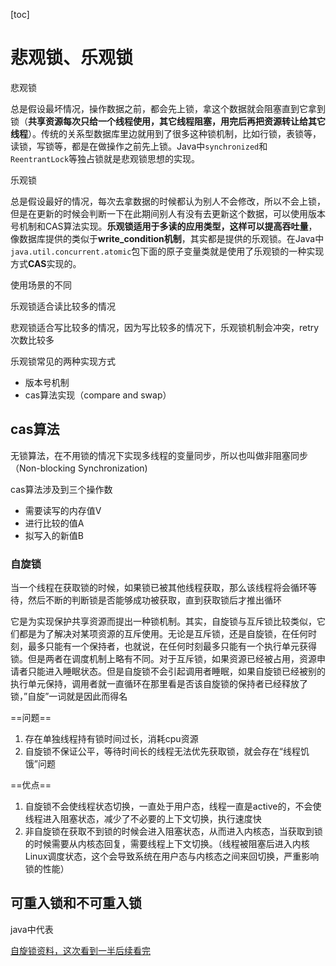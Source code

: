 [toc]

# 悲观锁、乐观锁

悲观锁

总是假设最坏情况，操作数据之前，都会先上锁，拿这个数据就会阻塞直到它拿到锁（**共享资源每次只给一个线程使用，其它线程阻塞，用完后再把资源转让给其它线程**）。传统的关系型数据库里边就用到了很多这种锁机制，比如行锁，表锁等，读锁，写锁等，都是在做操作之前先上锁。Java中`synchronized`和`ReentrantLock`等独占锁就是悲观锁思想的实现。

乐观锁

总是假设最好的情况，每次去拿数据的时候都认为别人不会修改，所以不会上锁，但是在更新的时候会判断一下在此期间别人有没有去更新这个数据，可以使用版本号机制和CAS算法实现。**乐观锁适用于多读的应用类型，这样可以提高吞吐量**，像数据库提供的类似于**write_condition机制**，其实都是提供的乐观锁。在Java中`java.util.concurrent.atomic`包下面的原子变量类就是使用了乐观锁的一种实现方式**CAS**实现的。

使用场景的不同

乐观锁适合读比较多的情况

悲观锁适合写比较多的情况，因为写比较多的情况下，乐观锁机制会冲突，retry次数比较多

乐观锁常见的两种实现方式

- 版本号机制
- cas算法实现（compare and swap）

## cas算法

无锁算法，在不用锁的情况下实现多线程的变量同步，所以也叫做非阻塞同步（Non-blocking Synchronization)

cas算法涉及到三个操作数

- 需要读写的内存值V
- 进行比较的值A
- 拟写入的新值B

### 自旋锁

当一个线程在获取锁的时候，如果锁已被其他线程获取，那么该线程将会循环等待，然后不断的判断锁是否能够成功被获取，直到获取锁后才推出循环

它是为实现保护共享资源而提出一种锁机制。其实，自旋锁与互斥锁比较类似，它们都是为了解决对某项资源的互斥使用。无论是互斥锁，还是自旋锁，在任何时刻，最多只能有一个保持者，也就说，在任何时刻最多只能有一个执行单元获得锁。但是两者在调度机制上略有不同。对于互斥锁，如果资源已经被占用，资源申请者只能进入睡眠状态。但是自旋锁不会引起调用者睡眠，如果自旋锁已经被别的执行单元保持，调用者就一直循环在那里看是否该自旋锁的保持者已经释放了锁，”自旋”一词就是因此而得名

==问题==

1. 存在单独线程持有锁时间过长，消耗cpu资源
2. 自旋锁不保证公平，等待时间长的线程无法优先获取锁，就会存在“线程饥饿”问题

==优点==

1. 自旋锁不会使线程状态切换，一直处于用户态，线程一直是active的，不会使线程进入阻塞状态，减少了不必要的上下文切换，执行速度快
2. 非自旋锁在获取不到锁的时候会进入阻塞状态，从而进入内核态，当获取到锁的时候需要从内核态回复，需要线程上下文切换。（线程被阻塞后进入内核Linux调度状态，这个会导致系统在用户态与内核态之间来回切换，严重影响锁的性能）

## 可重入锁和不可重入锁

java中代表





[自旋锁资料，这次看到一半后续看完](https://blog.csdn.net/qq_34337272/article/details/81252853)



